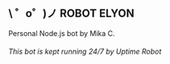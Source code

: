 \ ゜o゜)ノ
ROBOT ELYON
------------
Personal Node.js bot by Mika C.

###### This bot is kept running 24/7 by *Uptime Robot*